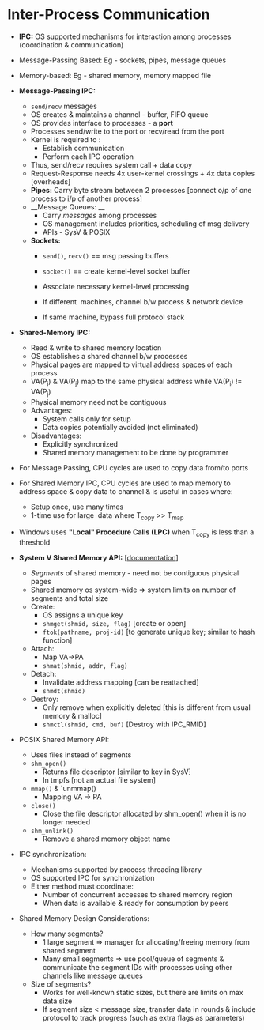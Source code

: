 # Inter-Process Communication

-   __IPC:__ OS supported mechanisms for interaction among processes (coordination & communication)

-   Message-Passing Based: Eg - sockets, pipes, message queues

-   Memory-based: Eg - shared memory, memory mapped file

-   __Message-Passing IPC:__
    -   `send`/`recv` messages
    -   OS creates & maintains a channel - buffer, FIFO queue
    -   OS provides interface to processes - a __port__
    -   Processes send/write to the port or recv/read from the port
    -   Kernel is required to :
        -   Establish communication
        -   Perform each IPC operation
    -   Thus, send/recv requires system call + data copy
    -   Request-Response needs 4x user-kernel crossings + 4x data copies [overheads]
    -   __Pipes:__ Carry byte stream between 2 processes [connect o/p of one process to i/p of another process]
    -   __Message Queues: __
        -   Carry _messages_ among processes
        -   OS management includes priorities, scheduling of msg delivery
        -   APIs - SysV & POSIX
    -   __Sockets:__
        -   `send()`, `recv()` == msg passing buffers
        -   `socket()` == create kernel-level socket buffer
        -   Associate necessary kernel-level processing
        -   If different  machines, channel b/w process & network device

        -   If same machine, bypass full protocol stack

-   __Shared-Memory IPC:__
    -   Read & write to shared memory location
    -   OS establishes a shared channel b/w processes
    -   Physical pages are mapped to virtual address spaces of each process
    -   VA(P<sub>i</sub>) & VA(P<sub>j</sub>) map to the same physical address while VA(P<sub>i</sub>) != VA(P<sub>j</sub>)
    -   Physical memory need not be contiguous
    -   Advantages:
        -   System calls only for setup
        -   Data copies potentially avoided (not eliminated)
    -   Disadvantages:
        -   Explicitly synchronized
        -   Shared memory management to be done by programmer

-   For Message Passing, CPU cycles are used to copy data from/to ports 

-   For Shared Memory IPC, CPU cycles are used to map memory to address space & copy data to channel & is useful in cases where: 
    -   Setup once, use many times
    -   1-time use for large  data where T<sub>copy</sub> >> T<sub>map</sub>

-   Windows uses __"Local" Procedure Calls (LPC)__ when T<sub>copy</sub> is less than a threshold

-   __System V Shared Memory API:__ [[documentation](http://www.tldp.org/LDP/lpg/node21.html)]
    -   _Segments_ of shared memory - need not be contiguous physical pages
    -   Shared memory os system-wide => system limits on number of segments and total size
    -   Create: 
        -   OS assigns a unique key
        -   `shmget(shmid, size, flag)` [create or open]
        -   `ftok(pathname, proj-id)` [to generate unique key; similar to hash function]
    -   Attach: 
        -   Map VA->PA
        -   `shmat(shmid, addr, flag)` 
    -   Detach: 
        -   Invalidate address mapping [can be reattached]
        -   `shmdt(shmid)`
    -   Destroy: 
        -   Only remove when explicitly deleted [this is different from usual memory & malloc]
        -   `shmctl(shmid, cmd, buf)` [Destroy with IPC_RMID]

-   POSIX Shared Memory API:
    -   Uses files instead of segments
    -   `shm_open()`
        -   Returns file descriptor [similar to key in SysV]
        -   In tmpfs [not an actual file system]
    -   `mmap()` & `unmmap()
        -   Mapping VA -> PA
    -   `close()`
        -   Close the file descriptor allocated by shm_open() when it is no longer needed
    -   `shm_unlink()`
        -   Remove a shared memory object name

-   IPC synchronization:
    -   Mechanisms supported by process threading library
    -   OS supported IPC for synchronization
    -   Either method must coordinate:
        -   Number of concurrent accesses to shared memory region
        -   When data is available & ready for consumption by peers

-   Shared Memory Design Considerations:
    -   How many segments?
        -   1 large segment => manager for allocating/freeing memory from shared segment
        -   Many small segments => use pool/queue of segments & communicate the segment IDs with processes using other channels like message queues
    -   Size of segments?
        -   Works for well-known static sizes, but there are limits on max data size
        -   If segment size < message size, transfer data in rounds & include protocol to track progress (such as extra flags as parameters)